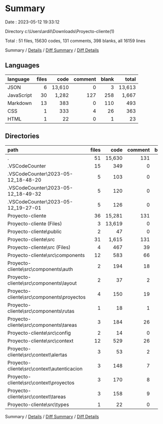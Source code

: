 # Summary

Date : 2023-05-12 19:33:12

Directory c:\\Users\\ardil\\Downloads\\Proyecto-cliente(1)

Total : 51 files,  15630 codes, 131 comments, 398 blanks, all 16159 lines

Summary / [Details](details.md) / [Diff Summary](diff.md) / [Diff Details](diff-details.md)

## Languages
| language | files | code | comment | blank | total |
| :--- | ---: | ---: | ---: | ---: | ---: |
| JSON | 6 | 13,610 | 0 | 3 | 13,613 |
| JavaScript | 30 | 1,282 | 127 | 258 | 1,667 |
| Markdown | 13 | 383 | 0 | 110 | 493 |
| CSS | 1 | 333 | 4 | 26 | 363 |
| HTML | 1 | 22 | 0 | 1 | 23 |

## Directories
| path | files | code | comment | blank | total |
| :--- | ---: | ---: | ---: | ---: | ---: |
| . | 51 | 15,630 | 131 | 398 | 16,159 |
| .VSCodeCounter | 15 | 349 | 0 | 78 | 427 |
| .VSCodeCounter\\2023-05-12_18-48-20 | 5 | 103 | 0 | 26 | 129 |
| .VSCodeCounter\\2023-05-12_18-49-32 | 5 | 120 | 0 | 26 | 146 |
| .VSCodeCounter\\2023-05-12_19-27-01 | 5 | 126 | 0 | 26 | 152 |
| Proyecto-cliente | 36 | 15,281 | 131 | 320 | 15,732 |
| Proyecto-cliente (Files) | 3 | 13,619 | 0 | 34 | 13,653 |
| Proyecto-cliente\\public | 2 | 47 | 0 | 2 | 49 |
| Proyecto-cliente\\src | 31 | 1,615 | 131 | 284 | 2,030 |
| Proyecto-cliente\\src (Files) | 4 | 467 | 39 | 47 | 553 |
| Proyecto-cliente\\src\\components | 12 | 583 | 66 | 147 | 796 |
| Proyecto-cliente\\src\\components\\auth | 2 | 194 | 18 | 43 | 255 |
| Proyecto-cliente\\src\\components\\layout | 2 | 37 | 2 | 14 | 53 |
| Proyecto-cliente\\src\\components\\proyectos | 4 | 150 | 19 | 43 | 212 |
| Proyecto-cliente\\src\\components\\rutas | 1 | 18 | 1 | 6 | 25 |
| Proyecto-cliente\\src\\components\\tareas | 3 | 184 | 26 | 41 | 251 |
| Proyecto-cliente\\src\\config | 2 | 14 | 0 | 4 | 18 |
| Proyecto-cliente\\src\\context | 12 | 529 | 26 | 83 | 638 |
| Proyecto-cliente\\src\\context\\alertas | 3 | 53 | 2 | 11 | 66 |
| Proyecto-cliente\\src\\context\\autenticacion | 3 | 148 | 7 | 24 | 179 |
| Proyecto-cliente\\src\\context\\proyectos | 3 | 170 | 8 | 25 | 203 |
| Proyecto-cliente\\src\\context\\tareas | 3 | 158 | 9 | 23 | 190 |
| Proyecto-cliente\\src\\types | 1 | 22 | 0 | 3 | 25 |

Summary / [Details](details.md) / [Diff Summary](diff.md) / [Diff Details](diff-details.md)